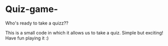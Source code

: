 # Quiz-game-
Who's ready to take a quizz??

This is a small code in which it allows us to take a quiz.
Simple but exciting!
Have fun playing it :)

